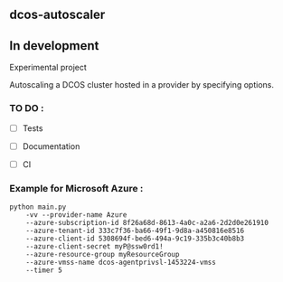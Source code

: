 ## dcos-autoscaler

## In development

Experimental project

Autoscaling a DCOS cluster hosted in a provider by specifying options.

### TO DO :
- [ ] Tests
- [ ] Documentation
- [ ] CI


### Example for Microsoft Azure :

```
python main.py 
    -vv --provider-name Azure 
    --azure-subscription-id 8f26a68d-8613-4a0c-a2a6-2d2d0e261910
    --azure-tenant-id 333c7f36-ba66-49f1-9d8a-a450816e8516
    --azure-client-id 5308694f-bed6-494a-9c19-335b3c40b8b3
    --azure-client-secret myP@ssw0rd1!
    --azure-resource-group myResourceGroup
    --azure-vmss-name dcos-agentprivsl-1453224-vmss
    --timer 5
```
